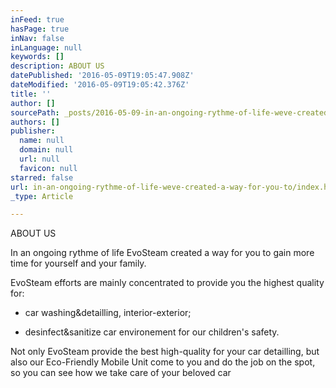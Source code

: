 ```yaml
---
inFeed: true
hasPage: true
inNav: false
inLanguage: null
keywords: []
description: ABOUT US
datePublished: '2016-05-09T19:05:47.908Z'
dateModified: '2016-05-09T19:05:42.376Z'
title: ''
author: []
sourcePath: _posts/2016-05-09-in-an-ongoing-rythme-of-life-weve-created-a-way-for-you-to.md
authors: []
publisher:
  name: null
  domain: null
  url: null
  favicon: null
starred: false
url: in-an-ongoing-rythme-of-life-weve-created-a-way-for-you-to/index.html
_type: Article

---
```

ABOUT US

In an ongoing rythme of life EvoSteam created a way for you to gain more time for yourself and your family. 

EvoSteam efforts are mainly concentrated to provide you the highest quality for:

- car washing&detailling, interior-exterior;

- desinfect&sanitize car environement for our children's safety.

Not only EvoSteam provide the best high-quality for your car detailling, but also our Eco-Friendly Mobile Unit come to you and do the job on the spot, so you can see how we take care of your beloved car